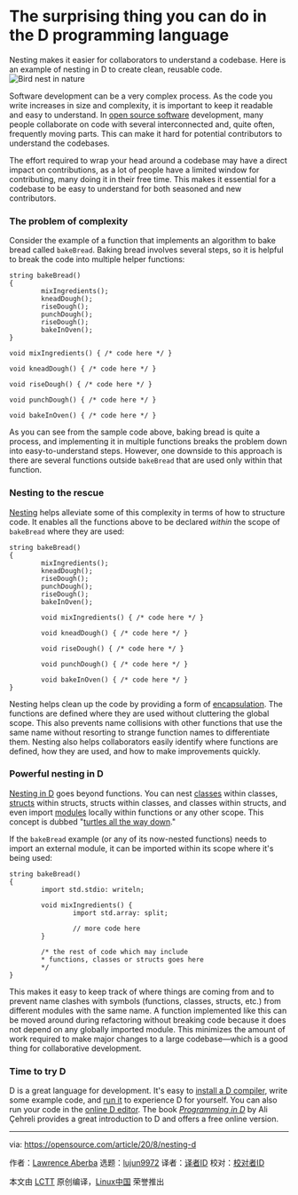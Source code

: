 [#]: collector: (lujun9972)
[#]: translator: ( )
[#]: reviewer: ( )
[#]: publisher: ( )
[#]: url: ( )
[#]: subject: (The surprising thing you can do in the D programming language)
[#]: via: (https://opensource.com/article/20/8/nesting-d)
[#]: author: (Lawrence Aberba https://opensource.com/users/aberba)

The surprising thing you can do in the D programming language
======
Nesting makes it easier for collaborators to understand a codebase. Here
is an example of nesting in D to create clean, reusable code.
![Bird nest in nature][1]

Software development can be a very complex process. As the code you write increases in size and complexity, it is important to keep it readable and easy to understand. In [open source software][2] development, many people collaborate on code with several interconnected and, quite often, frequently moving parts. This can make it hard for potential contributors to understand the codebases.

The effort required to wrap your head around a codebase may have a direct impact on contributions, as a lot of people have a limited window for contributing, many doing it in their free time. This makes it essential for a codebase to be easy to understand for both seasoned and new contributors.

### The problem of complexity

Consider the example of a function that implements an algorithm to bake bread called `bakeBread`. Baking bread involves several steps, so it is helpful to break the code into multiple helper functions:


```
string bakeBread()
{
        mixIngredients();
        kneadDough();
        riseDough();
        punchDough();
        riseDough();
        bakeInOven();
}

void mixIngredients() { /* code here */ }

void kneadDough() { /* code here */ }

void riseDough() { /* code here */ }

void punchDough() { /* code here */ }

void bakeInOven() { /* code here */ }
```

As you can see from the sample code above, baking bread is quite a process, and implementing it in multiple functions breaks the problem down into easy-to-understand steps. However, one downside to this approach is there are several functions outside `bakeBread` that are used only within that function.

### Nesting to the rescue

[Nesting][3] helps alleviate some of this complexity in terms of how to structure code. It enables all the functions above to be declared _within_ the scope of `bakeBread` where they are used:


```
string bakeBread()
{
        mixIngredients();
        kneadDough();
        riseDough();
        punchDough();
        riseDough();
        bakeInOven();

        void mixIngredients() { /* code here */ }

        void kneadDough() { /* code here */ }

        void riseDough() { /* code here */ }

        void punchDough() { /* code here */ }

        void bakeInOven() { /* code here */ }
}
```

Nesting helps clean up the code by providing a form of [encapsulation][4]. The functions are defined where they are used without cluttering the global scope. This also prevents name collisions with other functions that use the same name without resorting to strange function names to differentiate them. Nesting also helps collaborators easily identify where functions are defined, how they are used, and how to make improvements quickly.

### Powerful nesting in D

[Nesting in D][5] goes beyond functions. You can nest [classes][6] within classes, [structs][7] within structs, structs within classes, and classes within structs, and even import [modules][8] locally within functions or any other scope. This concept is dubbed "[turtles all the way down][9]."

If the `bakeBread` example (or any of its now-nested functions) needs to import an external module, it can be imported within its scope where it's being used:


```
string bakeBread()
{
        import std.stdio: writeln;

        void mixIngredients() {
                import std.array: split;

                // more code here
        }
       
        /* the rest of code which may include
        * functions, classes or structs goes here
        */
}
```

This makes it easy to keep track of where things are coming from and to prevent name clashes with symbols (functions, classes, structs, etc.) from different modules with the same name. A function implemented like this can be moved around during refactoring without breaking code because it does not depend on any globally imported module. This minimizes the amount of work required to make major changes to a large codebase—which is a good thing for collaborative development.

### Time to try D

D is a great language for development. It's easy to [install a D compiler][10], write some example code, and [run it][11] to experience D for yourself. You can also run your code in the [online D editor][12]. The book [_Programming in D_][13] by Ali Çehreli provides a great introduction to D and offers a free online version.

--------------------------------------------------------------------------------

via: https://opensource.com/article/20/8/nesting-d

作者：[Lawrence Aberba][a]
选题：[lujun9972][b]
译者：[译者ID](https://github.com/译者ID)
校对：[校对者ID](https://github.com/校对者ID)

本文由 [LCTT](https://github.com/LCTT/TranslateProject) 原创编译，[Linux中国](https://linux.cn/) 荣誉推出

[a]: https://opensource.com/users/aberba
[b]: https://github.com/lujun9972
[1]: https://opensource.com/sites/default/files/styles/image-full-size/public/lead-images/bird-nest-nature-luke-brugger-unsplash.jpg?itok=wKhYcqeZ (Bird nest in nature)
[2]: https://opensource.com/resources/what-open-source
[3]: https://en.wikipedia.org/wiki/Nested_function
[4]: https://en.wikipedia.org/wiki/Encapsulation_(computer_programming)
[5]: http://ddili.org/ders/d.en/nested.html
[6]: http://ddili.org/ders/d.en/class.html
[7]: http://ddili.org/ders/d.en/struct.html
[8]: http://ddili.org/ders/d.en/modules.html
[9]: https://en.wikipedia.org/wiki/Turtles_all_the_way_down
[10]: https://tour.dlang.org/tour/en/welcome/install-d-locally
[11]: https://tour.dlang.org/tour/en/welcome/run-d-program-locally
[12]: https://run.dlang.io/
[13]: http://ddili.org/ders/d.en/
